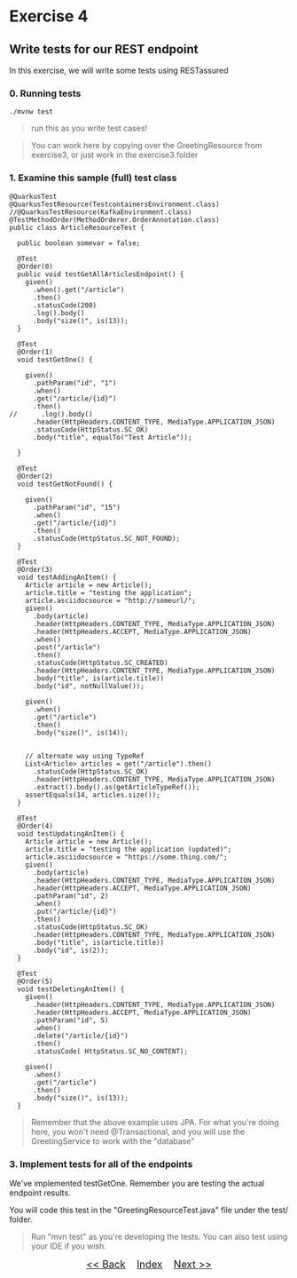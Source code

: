 # Exercise 4
## Write tests for our REST endpoint

In this exercise, we will write some tests using RESTassured

### 0. Running tests


   ```
   ./mvnw test
   ```

> run this as you write test cases!

> You can work here by copying over the GreetingResource from exercise3, or just work in the exercise3 folder

### 1. Examine this sample (full) test class

``` 
@QuarkusTest
@QuarkusTestResource(TestcontainersEnvironment.class)
//@QuarkusTestResource(KafkaEnvironment.class)
@TestMethodOrder(MethodOrderer.OrderAnnotation.class)
public class ArticleResourceTest {

  public boolean somevar = false;

  @Test
  @Order(0)
  public void testGetAllArticlesEndpoint() {
    given()
      .when().get("/article")
      .then()
      .statusCode(200)
      .log().body()
      .body("size()", is(13));
  }

  @Test
  @Order(1)
  void testGetOne() {

    given()
      .pathParam("id", "1")
      .when()
      .get("/article/{id}")
      .then()
//      .log().body()
      .header(HttpHeaders.CONTENT_TYPE, MediaType.APPLICATION_JSON)
      .statusCode(HttpStatus.SC_OK)
      .body("title", equalTo("Test Article"));

  }

  @Test
  @Order(2)
  void testGetNotFound() {

    given()
      .pathParam("id", "15")
      .when()
      .get("/article/{id}")
      .then()
      .statusCode(HttpStatus.SC_NOT_FOUND);
  }

  @Test
  @Order(3)
  void testAddingAnItem() {
    Article article = new Article();
    article.title = "testing the application";
    article.asciidocsource = "http://someurl/";
    given()
      .body(article)
      .header(HttpHeaders.CONTENT_TYPE, MediaType.APPLICATION_JSON)
      .header(HttpHeaders.ACCEPT, MediaType.APPLICATION_JSON)
      .when()
      .post("/article")
      .then()
      .statusCode(HttpStatus.SC_CREATED)
      .header(HttpHeaders.CONTENT_TYPE, MediaType.APPLICATION_JSON)
      .body("title", is(article.title))
      .body("id", notNullValue());

    given()
      .when()
      .get("/article")
      .then()
      .body("size()", is(14));


    // alternate way using TypeRef
    List<Article> articles = get("/article").then()
      .statusCode(HttpStatus.SC_OK)
      .header(HttpHeaders.CONTENT_TYPE, MediaType.APPLICATION_JSON)
      .extract().body().as(getArticleTypeRef());
    assertEquals(14, articles.size());
  }

  @Test
  @Order(4)
  void testUpdatingAnItem() {
    Article article = new Article();
    article.title = "testing the application (updated)";
    article.asciidocsource = "https://some.thing.com/";
    given()
      .body(article)
      .header(HttpHeaders.CONTENT_TYPE, MediaType.APPLICATION_JSON)
      .header(HttpHeaders.ACCEPT, MediaType.APPLICATION_JSON)
      .pathParam("id", 2)
      .when()
      .put("/article/{id}")
      .then()
      .statusCode(HttpStatus.SC_OK)
      .header(HttpHeaders.CONTENT_TYPE, MediaType.APPLICATION_JSON)
      .body("title", is(article.title))
      .body("id", is(2));
  }

  @Test
  @Order(5)
  void testDeletingAnItem() {
    given()
      .header(HttpHeaders.CONTENT_TYPE, MediaType.APPLICATION_JSON)
      .header(HttpHeaders.ACCEPT, MediaType.APPLICATION_JSON)
      .pathParam("id", 5)
      .when()
      .delete("/article/{id}")
      .then()
      .statusCode( HttpStatus.SC_NO_CONTENT);

    given()
      .when()
      .get("/article")
      .then()
      .body("size()", is(13));
  }
```
> Remember that the above example uses JPA. For what you're doing here, you won't need @Transactional, and you will use the GreetingService to work with the "database"

### 3. Implement tests for all of the endpoints  

We've implemented testGetOne. Remember you are testing the actual endpoint results.

You will code this test in the "GreetingResourceTest.java" file under the test/ folder.

> Run "mvn test" as you're developing the tests. You can also test using your IDE if you wish.



<p  align="center">
	<font size="4">
 		<a href="../exercise3/"><< Back</a>&nbsp;&nbsp;&nbsp;&nbsp;<a href="/../../">Index</a>&nbsp;&nbsp;&nbsp;&nbsp;<a href="../exercise5/">Next >></a></td>
 </font>
</p>
